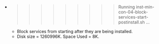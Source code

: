 * >>>>>>>>> Running inst-min-con-04-block-services-start-postinstall.sh ...
  * Block services from starting after they are being installed.
  * Disk size = 1260996K. Space Used = 8K.
